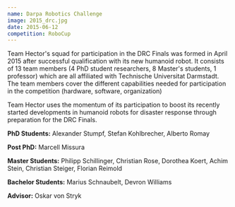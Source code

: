 ```yaml
---
name: Darpa Robotics Challenge
image: 2015_drc.jpg
date: 2015-06-12
competition: RoboCup
---
```

Team Hector's squad for participation in the DRC Finals was formed in April 2015 after successful qualification with its new humanoid robot.
It consists of 13 team members (4 PhD student researchers, 8 Master's students, 1 professor) which are all affiliated with Technische Universitat Darmstadt.
The team members cover the different capabilities needed for participation in the competition (hardware, software, organization)

Team Hector uses the momentum of its participation to boost its recently started developments in humanoid robots for disaster response through preparation for the DRC Finals.

**PhD Students:** Alexander Stumpf, Stefan Kohlbrecher, Alberto Romay

**Post PhD:** Marcell Missura

**Master Students:** Philipp Schillinger, Christian Rose, Dorothea Koert, Achim Stein, Christian Steiger, Florian Reimold

**Bachelor Students:** Marius Schnaubelt, Devron Williams

**Advisor:** Oskar von Stryk
